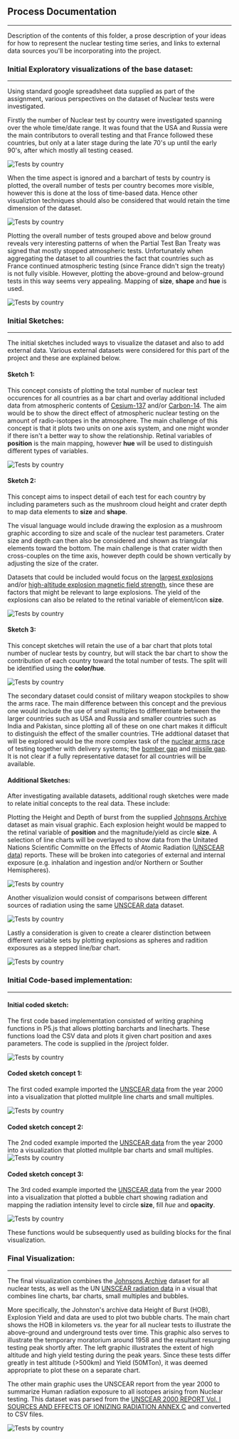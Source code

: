 ## Process Documentation
----------------------

Description of the contents of this folder, a prose description of your ideas for how to represent
the nuclear testing time series, and links to external data sources you'll be incorporating into
the project.


### Initial Exploratory visualizations of the base dataset:
------------------------------------------

Using standard google spreadsheet data supplied as part of the assignment,
various perspectives on the dataset of Nuclear tests were investigated.

Firstly the number of Nuclear test by country were investigated spanning over
the whole time/date range. It was found that the USA and Russia were the main
contributors to overall testing and that France followed these countries, but only
at a later stage during the late 70's up until the early 90's, after which mostly
all testing ceased.

![Tests by country](NumberOfHistNuclTestByCountry.PNG)


When the time aspect is ignored and a barchart of tests by country is plotted,
the overall number of tests per country becomes more visible, however
this is done at the loss of time-based data. Hence other visualiztion techniques should
also be considered that would retain the time dimension of the dataset.

![Tests by country](NumberOfHistNuclTestByCountry2.PNG)


Plotting the overall number of tests grouped above and below ground reveals very interesting
patterns of when the Partial Test Ban Treaty was signed that mostly stopped atmospheric 
tests. Unfortunately when aggregating the dataset to all countries the fact that 
countries such as France continued atmospheric testing (since France didn't sign the
treaty) is not fully visible. However, plotting the above-ground and below-ground
tests in this way seems very appealing. Mapping of **size**, **shape** and **hue**
is used.

![Tests by country](NumberOfNuclearTestTypes.PNG)




### Initial Sketches:
------------------------------------------

The initial sketches included ways to visualize the dataset and also to 
add external data. Various external datasets were considered for this part of the 
project and these are explained below.


#### Sketch 1:

This concept consists of plotting the total number of nuclear test occurences 
for all countries as a bar chart and overlay additional included data from 
atmospheric contents of [Cesium-137](https://cds.cern.ch/record/2669354/files/1725248_287-294.pdf) 
and/or [Carbon-14](https://en.wikipedia.org/wiki/Bomb_pulse).
The aim would be to show the direct effect of atmospheric nuclear testing on the
amount of radio-isotopes in the atmosphere.
The main challenge of this concept is that it plots two units on one axis system,
and one might wonder if there isn't a better way to show the relationship.
Retinal variables of **position** is the main mapping, however **hue** will be used
to distinguish different types of variables.

![Tests by country](SketchConcept1.jpg)


#### Sketch 2:

This concept aims to inspect detail of each test for each country
by including parameters such as the mushroom cloud height and crater depth
to map data elements to **size** and **shape**.

The visual language would include drawing the explosion as a mushroom graphic 
according to size and scale of the nuclear test parameters.
Crater size and depth can then also be considered and shown as triangular elements
toward the bottom. The main challenge is that crater width then cross-couples on 
the time axis, however depth could be shown vertically by adjusting the size of 
the crater.

Datasets that could be included would focus on the [largest explosions](http://www.johnstonsarchive.net/nuclear/tests/multimegtests.html)
and/or [high-altitude explosion magnetic field strength](http://www.johnstonsarchive.net/nuclear/hane.html),
since these are factors that might be relevant to large explosions.
The yield of the explosions can also be related to the retinal variable of element/icon **size**.

![Tests by country](SketchConcept2.jpg)



#### Sketch 3:

This concept sketches will retain the use of a bar chart that plots total number
of nuclear tests by country, but will stack the bar chart to show the contribution
of each country toward the total number of tests. The split will be identified using
the **color/hue**.

![Tests by country](SketchConcept3.jpg)

The secondary dataset could consist of military weapon stockpiles to show the arms race.
The main difference between this concept and the previous one would include the use of small
multiples to differentiate between the larger countries such as USA and Russia and smaller
countries such as India and Pakistan, since plotting all of these on one chart makes it 
difficult to distinguish the effect of the smaller countries.
THe addtional dataset that will be explored would be the more complex task of the 
[nuclear arms race](https://en.wikipedia.org/wiki/Nuclear_arms_race) of testing together with delivery systems; 
the [bomber gap](https://en.wikipedia.org/wiki/Bomber_gap) and  [missile gap](https://en.wikipedia.org/wiki/Missile_gap).
It is not clear if a fully representative dataset for all countries will be available.


#### Additional Sketches:

After investigating available datasets, additional rough sketches were made to relate initial
concepts to the real data. These include:

Plotting the Height and Depth of burst from the supplied 
[Johnsons Archive](http://www.johnstonsarchive.net/nuclear/tests/index.html) dataset
as main visual graphic. Each explosion height would be mapped to the retinal
variable of **position** and the magnitude/yield as circle **size**. 
A selection of line charts will be overlayed to show data from the Unitated Nations Scientific
Committe on the Effects of Atomic Radiation ([UNSCEAR data](https://www.unscear.org/unscear/en/publications.html)) reports.
These will be broken into categories of external and internal exposure (e.g. inhalation and ingestion
and/or Northern or Souther Hemispheres).

![Tests by country](Addtn_1.PNG)


Another visualizion would consist of comparisons between different sources of radiation
using the same [UNSCEAR data](https://www.unscear.org/unscear/en/publications.html) dataset.

![Tests by country](Addtn_2.PNG)


Lastly a consideration is given to create a clearer distinction between different variable
sets by plotting explosions as spheres and radition exposures as a stepped line/bar chart.

![Tests by country](Addtn_4.PNG)



### Initial Code-based implementation:
------------------------------------------


#### Initial coded sketch:

The first code based implementation consisted of writing graphing functions in 
P5.js that allows plotting barcharts and linecharts. These functions load the 
CSV data and plots it given chart position and axes parameters.
The code is supplied in the /project folder.

![Tests by country](firstCode.PNG)


#### Coded sketch concept 1:

The first coded example imported the [UNSCEAR data](https://www.unscear.org/unscear/en/publications.html)
from the year 2000 into a visualization that plotted mulitple line charts and small multiples.

![Tests by country](codedconcept_1.PNG)



#### Coded sketch concept 2:

The 2nd coded example imported the [UNSCEAR data](https://www.unscear.org/unscear/en/publications.html)
from the year 2000 into a visualization that plotted mulitple bar charts and small multiples.
![Tests by country](codedconcept_2.PNG)


#### Coded sketch concept 3:

The 3rd coded example imported the [UNSCEAR data](https://www.unscear.org/unscear/en/publications.html)
from the year 2000 into a visualization that plotted a bubble chart showing radiation
and mapping the radiation intensity level to circle **size**, fill *hue* and **opacity**.

![Tests by country](codedconcept_3.PNG)

These functions would be subsequently used as building blocks for the final visualization.


### Final Visualization:
------------------------------------------

The final visualization combines the 
[Johnsons Archive](http://www.johnstonsarchive.net/nuclear/tests/index.html)
dataset for all nuclear tests, as well as the UN
[UNSCEAR radiation data](https://www.unscear.org/unscear/en/publications.html)
in a visual that combines line charts, bar charts, small multiples and bubbles.

More specifically, the Johnston's archive data Height of Burst (HOB), Explosion
Yield and data are used to plot two bubble charts. The main chart shows the 
HOB in kilometers vs. the year for all nuclear tests to illustrate the above-ground
and underground tests over time. This graphic also serves to illustrate the temporary
moratorium around 1958 and the resultant resurging testing peak shortly after.
The left graphic illustrates the extent of high altitude and high yield testing
during the peak years. Since these tests differ greatly in test altitude (>500km)
and Yield (50MTon), it was deemed appropriate to plot these on a separate chart.

The other main graphic uses the UNSCEAR report from the year 2000 to summarize
Human radiation exposure to all isotopes arising from Nuclear testing.
This dataset was parsed from the [UNSCEAR 2000 REPORT Vol. I
SOURCES AND EFFECTS OF IONIZING RADIATION ANNEX C](https://www.unscear.org/unscear/en/publications/2000_1.html)
and converted to CSV files.

![Tests by country](final_viz.png)

